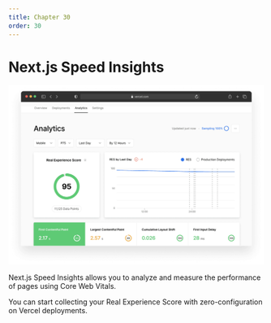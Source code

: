 ```yaml
---
title: Chapter 30
order: 30
---
```


# Next.js Speed Insights



![Next.js Speed Insights](./assets/nextjs-speed-insights-light.jpg)

Next.js Speed Insights allows you to analyze and measure the performance of pages using Core Web Vitals.

You can start collecting your Real Experience Score with zero-configuration on Vercel deployments.
